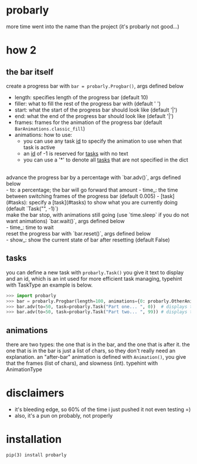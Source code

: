 # probarly
more time went into the name than the project (it's probarly not good...)

# how 2
  ## the bar itself
  create a progress bar with `bar = probarly.Progbar()`, args defined below
  <br />
  - length: specifies length of the progress bar (default 10)
  - filler: what to fill the rest of the progress bar with (default ' ')
  - start: what the start of the progress bar should look like (default '|')
  - end: what the end of the progress bar should look like (default '|')
  - frames: frames for the animation of the progress bar (default `BarAnimations.classic_fill`)
  - animations: how to use:
      - you can use any task [id](#tasks) to specify the animation to use when that task is active
      - an [id](#tasks) of -1 is reserved for [tasks](#tasks) with no text
      - you can use a '*' to denote all [tasks](#tasks) that are not specified in the dict
  <br />
  advance the progress bar by a percentage with `bar.adv()`, args defined below
  <br />
  - to: a percentage; the bar will go forward that amount
  - time_: the time between switching frames of the progress bar (default 0.005)
  - [task](#tasks): specify a [task](#tasks) to show what you are currently doing (default `Task("", -1)`)
  <br />
  make the bar stop, with animations still going (use `time.sleep` if you do not want animations) `bar.wait()`, args defined below
  <br />
  - time_: time to wait
  <br />
  reset the progress bar with `bar.reset()`, args defined below
  <br />
   - show_: show the current state of bar after resetting (default False)

  ## tasks
  you can define a new task with `probarly.Task()` you give it text to display and an id, which is an int used for more efficient task managing, typehint with TaskType an example is below.
  ```python
>>> import probarly
>>> bar = probarly.Progbar(length=100, animations={0: probarly.OtherAnimations.morph, "*": probarly.OtherAnimations.up_down})
>>> bar.adv(to=50, task=probarly.Task("Part one... ", 0))  # displays the `morph` animation
>>> bar.adv(to=50, task=probarly.Task("Part two... ", 99)) # displays the `up_down` animation
  ```

  ## animations
  there are two types: the one that is in the bar, and the one that is after it. the one that is in the bar is just a list of chars, so they don't really need an explanation. an "after-bar" animation is defined with `Animation()`, you give that the frames (list of chars), and slowness (int). typehint with AnimationType

# disclaimers
  - it's bleeding edge, so 60% of the time i just pushed it not even testing =)
  - also, it's a pun on probably, not properly

# installation
```
pip(3) install probarly
```
